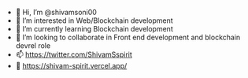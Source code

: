 - 👋 Hi, I’m @shivamsoni00
- 👀 I’m interested in Web/Blockchain development 
- 🌱 I’m currently learning Blockchain development
- 💞️ I’m looking to collaborate in Front end development and blockchain devrel role
- 📫 https://twitter.com/ShivamSspirit
- 🌟 https://shivam-spirit.vercel.app/

<!---
shivamsoni00/shivamsoni00 is a ✨ special ✨ repository because its `README.md` (this file) appears on your GitHub profile.
You can click the Preview link to take a look at your changes.
--->
